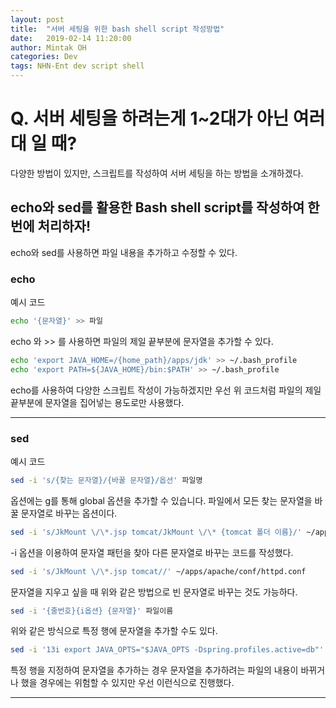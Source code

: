 ```yaml
---
layout: post
title:  "서버 세팅을 위한 bash shell script 작성방법"
date:   2019-02-14 11:20:00
author: Mintak OH
categories: Dev
tags: NHN-Ent dev script shell
---
```


# Q. 서버 세팅을 하려는게 1~2대가 아닌 여러대 일 때?
다양한 방법이 있지만,  스크립트를 작성하여 서버 세팅을 하는 방법을 소개하겠다.


## echo와 sed를 활용한 Bash shell script를 작성하여 한번에 처리하자!

echo와 sed를 사용하면 파일 내용을 추가하고 수정할 수 있다. 

### echo
예시 코드
```bash
echo '{문자열}' >> 파일
```
echo 와 >> 를 사용하면 파일의 제일 끝부분에 문자열을 추가할 수 있다.
```bash
echo 'export JAVA_HOME=/{home_path}/apps/jdk' >> ~/.bash_profile
echo 'export PATH=${JAVA_HOME}/bin:$PATH' >> ~/.bash_profile
```
echo를 사용하여 다양한 스크립트 작성이 가능하겠지만 우선 위 코드처럼 파일의 제일 끝부분에 문자열을 집어넣는 용도로만 사용했다.


* * *


### sed 
예시 코드
```bash
sed -i 's/{찾는 문자열}/{바꿀 문자열}/옵션' 파일명
```
옵션에는 g를 통해 global 옵션을 추가할 수 있습니다. 파일에서 모든 찾는 문자열을 바꿀 문자열로 바꾸는 옵션이다.

```bash
sed -i 's/JkMount \/\*.jsp tomcat/JkMount \/\* {tomcat 폴더 이름}/' ~/apps/apache/conf/httpd.conf
```
-i 옵션을 이용하여 문자열 패턴을 찾아 다른 문자열로 바꾸는 코드를 작성했다.

```bash
sed -i 's/JkMount \/\*.jsp tomcat//' ~/apps/apache/conf/httpd.conf
```
문자열을 지우고 싶을 때 위와 같은 방법으로 빈 문자열로 바꾸는 것도 가능하다.

```bash
sed -i '{줄번호}{i옵션} {문자열}' 파일이름
```
위와 같은 방식으로 특정 행에 문자열을 추가할 수도 있다.
```bash
sed -i '13i export JAVA_OPTS="$JAVA_OPTS -Dspring.profiles.active=db"' ~/apps/{tomcat 폴더 이름}/bin/setenv.sh
```
특정 행을 지정하여 문자열을 추가하는 경우 문자열을 추가하려는 파일의 내용이 바뀌거나 했을 경우에는 위험할 수 있지만 우선 이런식으로 진행했다.



* * *

<!--stackedit_data:
eyJoaXN0b3J5IjpbNjc5MzEwMzczXX0=
-->